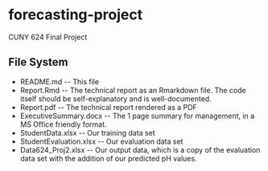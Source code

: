 # forecasting-project
CUNY 624 Final Project


## File System

* README.md -- This file
* Report.Rmd -- The technical report as an Rmarkdown file. The code itself should be self-explanatory and is well-documented.
* Report.pdf -- The technical report rendered as a PDF
* ExecutiveSummary.docx -- The 1 page summary for management, in a MS Office friendly format.
* StudentData.xlsx -- Our training data set
* StudentEvaluation.xlsx -- Our evaluation data set
* Data624_Proj2.xlsx -- Our output data, which is a copy of the evaluation data set with the addition of our predicted pH values. 

